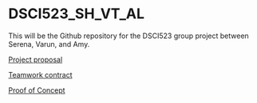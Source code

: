 # DSCI523_SH_VT_AL

 This will be the Github repository for the DSCI523 group project between Serena, Varun, and Amy.
 
 [Project proposal]()
 
 [Teamwork contract]()
 
 [Proof of Concept]()
